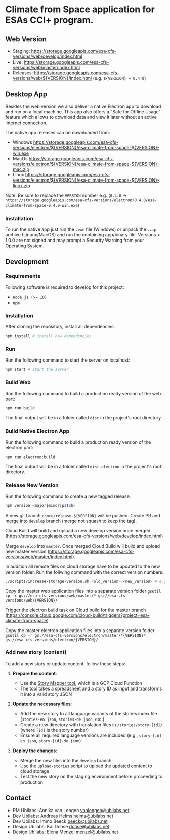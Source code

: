 # Climate from Space application for ESAs CCI+ program.

## Web Version

- Staging: https://storage.googleapis.com/esa-cfs-versions/web/develop/index.html
- Live: https://storage.googleapis.com/esa-cfs-versions/web/master/index.html
- Releases: https://storage.googleapis.com/esa-cfs-versions/web/${VERSION}/index.html (e.g. `${VERSION} = 0.4.0`)

## Desktop App

Besides the web version we also deliver a native Electron app to download and run on a local machine. This app also offers a "Safe for Offline Usage" feature which allows to download data and view it later without an active internet connection.

The native app releases can be downloaded from:

- Windows https://storage.googleapis.com/esa-cfs-versions/electron/${VERSION}/esa-climate-from-space-${VERSION}-win.exe
- MacOs https://storage.googleapis.com/esa-cfs-versions/electron/${VERSION}/esa-climate-from-space-${VERSION}-mac.zip
- Linux https://storage.googleapis.com/esa-cfs-versions/electron/${VERSION}/esa-climate-from-space-${VERSION}-linux.zip

Note: Be sure to replace the `VERSION` number e.g. (`0.4.0` -> `https://storage.googleapis.com/esa-cfs-versions/electron/0.4.0/esa-climate-from-space-0.4.0-win.exe`)

### Installation

To run the native app just run the `.exe` file (Windows) or unpack the `.zip` archive (Linunx/MacOS) and run the containing app/binary file. Versions < 1.0.0 are not signed and may prompt a Security Warning from your Operating System.

## Development

### Requirements

Following software is required to develop for this project:

- `node.js (>= 10)`
- `npm`

### Installation

After cloning the repository, install all dependencies:

```sh
npm install # install new dependencies
```

### Run

Run the following command to start the server on localhost:

```sh
npm start # start the server
```

### Build Web

Run the following command to build a production ready version of the web part:

```sh
npm run build
```

The final output will be in a folder called `dist` in the project's root directory.

### Build Native Electron App

Run the following command to build a production ready version of the electron part:

```sh
npm run electron:build
```

The final output will be in a folder called `dist-electron` in the project's root directory.

### Release New Version

Run the following command to create a new tagged release.

```sh
npm version <major|minor|patch>
```

A new git branch `chore/release-${VERSION}` will be pushed. Create PR and merge into `develop` branch (merge not squash to keep the tag).

Cloud Build will build and upload a new develop version once merged (https://storage.googleapis.com/esa-cfs-versions/web/develop/index.html)

Merge `develop` into `master`. Once merged Cloud Build will build and upload new master version (https://storage.googleapis.com/esa-cfs-versions/web/master/index.html).

In addition all remote files on cloud storage have to be updated to the new version folder. Run the follwing command with the correct version numbers:

```sh
./scripts/increase-storage-version.sh <old_version> <new_version> # e.g. increase-storage-version 0.9.3 1.0.0
```

Copy the master web application files into a separate version folder
`gsutil cp -r gs://esa-cfs-versions/web/master/* gs://esa-cfs-versions/web/{VERSION}/`

Trigger the electron build task on Cloud build for the master branch (https://console.cloud.google.com/cloud-build/triggers?project=esa-climate-from-space)

Copy the master electron application files into a separate version folder
`gsutil cp -r gs://esa-cfs-versions/electron/master/*{VERSION}* gs://esa-cfs-versions/electron/{VERSION}/`

### Add new story (content)

To add a new story or update content, follow these steps:

1. **Prepare the content**:
   - Use the [Story Mapper tool](https://github.com/ubilabs/esa-climate-story-mapper), which is a GCP Cloud Function
   - The tool takes a spreadsheet and a story ID as input and transforms it into a valid story JSON

2. **Update the necessary files**:
   - Add the new story to all language variants of the stories index file (`stories-en.json`, `stories-de.json`, etc.)
   - Create a new directory with translation files in `/stories/story-[id]/` (where `[id]` is the story number)
   - Ensure all required language versions are included (e.g., `story-[id]-en.json`, `story-[id]-de.json`)

3. **Deploy the changes**:
   - Merge the new files into the `develop` branch
   - Use the `upload-stories` script to upload the updated content to cloud storage
   - Test the new story on the staging environment before proceeding to production

## Contact

- PM Ubilabs: Annika van Lengen <vanlengen@ubilabs.net>
- Dev Ubilabs: Andreas Helms <helms@ubilabs.net>
- Dev Ubilabs: Immo Beeck <beeck@ubilabs.net>
- Design Ubilabs: Kai Dohse <dohse@ubilabs.net>
- Design Ubilabs: Elena Menzel <menzel@ubilabs.net>
